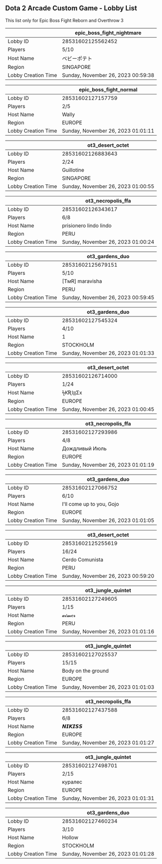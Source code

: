 ## Dota 2 Arcade Custom Game - Lobby List

This list only for Epic Boss Fight Reborn and Overthrow 3

|  | epic_boss_fight_nightmare |
| ------ | ------ |
| Lobby ID | 28531602125562452 |
| Players | 5/10 |
| Host Name | ベビーポテト |
| Region | SINGAPORE |
| Lobby Creation Time | Sunday, November 26, 2023 00:59:38 |


|  | epic_boss_fight_normal |
| ------ | ------ |
| Lobby ID | 28531602127157759 |
| Players | 2/5 |
| Host Name | Wally |
| Region | EUROPE |
| Lobby Creation Time | Sunday, November 26, 2023 01:01:11 |


|  | ot3_desert_octet |
| ------ | ------ |
| Lobby ID | 28531602126883643 |
| Players | 2/24 |
| Host Name | Guillotine |
| Region | SINGAPORE |
| Lobby Creation Time | Sunday, November 26, 2023 01:00:55 |


|  | ot3_necropolis_ffa |
| ------ | ------ |
| Lobby ID | 28531602126343617 |
| Players | 6/8 |
| Host Name | prisionero lindo lindo |
| Region | PERU |
| Lobby Creation Time | Sunday, November 26, 2023 01:00:24 |


|  | ot3_gardens_duo |
| ------ | ------ |
| Lobby ID | 28531602125679151 |
| Players | 5/10 |
| Host Name | [TмR] maravisha |
| Region | PERU |
| Lobby Creation Time | Sunday, November 26, 2023 00:59:45 |


|  | ot3_gardens_duo |
| ------ | ------ |
| Lobby ID | 28531602127545324 |
| Players | 4/10 |
| Host Name | 1 |
| Region | STOCKHOLM |
| Lobby Creation Time | Sunday, November 26, 2023 01:01:33 |


|  | ot3_desert_octet |
| ------ | ------ |
| Lobby ID | 28531602126714000 |
| Players | 1/24 |
| Host Name | ϟƘƦƖןןΣx |
| Region | EUROPE |
| Lobby Creation Time | Sunday, November 26, 2023 01:00:45 |


|  | ot3_necropolis_ffa |
| ------ | ------ |
| Lobby ID | 28531602127293986 |
| Players | 4/8 |
| Host Name | Дождливый Июль |
| Region | EUROPE |
| Lobby Creation Time | Sunday, November 26, 2023 01:01:19 |


|  | ot3_gardens_duo |
| ------ | ------ |
| Lobby ID | 28531602127066752 |
| Players | 6/10 |
| Host Name | I'll come up to you, Gojo |
| Region | EUROPE |
| Lobby Creation Time | Sunday, November 26, 2023 01:01:05 |


|  | ot3_desert_octet |
| ------ | ------ |
| Lobby ID | 28531602125255619 |
| Players | 16/24 |
| Host Name | Cerdo Comunista |
| Region | PERU |
| Lobby Creation Time | Sunday, November 26, 2023 00:59:20 |


|  | ot3_jungle_quintet |
| ------ | ------ |
| Lobby ID | 28531602127249605 |
| Players | 1/15 |
| Host Name | 𝓪𝓲𝓶𝒆𝓻 |
| Region | PERU |
| Lobby Creation Time | Sunday, November 26, 2023 01:01:16 |


|  | ot3_jungle_quintet |
| ------ | ------ |
| Lobby ID | 28531602127025537 |
| Players | 15/15 |
| Host Name | Body on the ground |
| Region | EUROPE |
| Lobby Creation Time | Sunday, November 26, 2023 01:01:03 |


|  | ot3_necropolis_ffa |
| ------ | ------ |
| Lobby ID | 28531602127437588 |
| Players | 6/8 |
| Host Name | 𝙉𝙄𝙆𝙄𝙎𝙎 |
| Region | EUROPE |
| Lobby Creation Time | Sunday, November 26, 2023 01:01:27 |


|  | ot3_jungle_quintet |
| ------ | ------ |
| Lobby ID | 28531602127498701 |
| Players | 2/15 |
| Host Name | куралес |
| Region | EUROPE |
| Lobby Creation Time | Sunday, November 26, 2023 01:01:31 |


|  | ot3_gardens_duo |
| ------ | ------ |
| Lobby ID | 28531602127460234 |
| Players | 3/10 |
| Host Name | Hollow |
| Region | STOCKHOLM |
| Lobby Creation Time | Sunday, November 26, 2023 01:01:28 |


